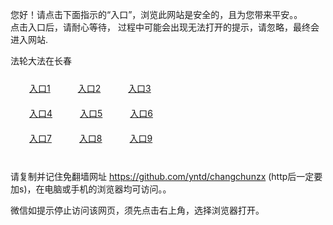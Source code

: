 您好！请点击下面指示的“入口”，浏览此网站是安全的，且为您带来平安。。 <br/>
点击入口后，请耐心等待， 过程中可能会出现无法打开的提示，请忽略，最终会进入网站. </br>

法轮大法在长春<br/>
<div style="padding:10px"><a style="margin:20px" target="_blank" href="https://dvloj3w2j5is0.cloudfront.net/2Qpsp?lkmbowok" id="ccLink1" rel="nofollow">入口1</a> <a target="_blank" style="margin:20px" href="https://dyry8q97xlxkv.cloudfront.net/2Qpsp?bweypd" id="ccLink2" rel="nofollow">入口2</a> <a style="margin:20px" target="_blank" href="https://d27rt9chez94d4.cloudfront.net/2Qpsp?ytswarf" id="ccLink3" rel="nofollow">入口3</a></div>

<div style="padding:10px" ><a style="margin:20px" target="_blank" href="https://dvloj3w2j5is0.cloudfront.net/2Qpsp?lkmbowok" id="ccLink4" rel="nofollow">入口4</a> <a style="margin:20px" href="https://dyry8q97xlxkv.cloudfront.net/2Qpsp?bweypd" target="_blank" id="ccLink5" rel="nofollow">入口5</a> <a style="margin:20px" href="https://d27rt9chez94d4.cloudfront.net/2Qpsp?ytswarf" target="_blank" id="ccLink6" rel="nofollow">入口6</a></div>

<div style="padding:10px"><a style="margin:20px" target="_blank" href="https://dvloj3w2j5is0.cloudfront.net/2Qpsp?lkmbowok" id="ccLink7" rel="nofollow">入口7</a> <a style="margin:20px" href="https://dyry8q97xlxkv.cloudfront.net/2Qpsp?bweypd" target="_blank" id="ccLink8" rel="nofollow">入口8</a> <a style="margin:20px" target="_blank" href="https://d27rt9chez94d4.cloudfront.net/2Qpsp?ytswarf" id="ccLink9" rel="nofollow">入口9</a></div>

<br/>



请复制并记住免翻墙网址 https://github.com/yntd/changchunzx (http后一定要加s)，在电脑或手机的浏览器均可访问。。<br/>

微信如提示停止访问该网页，须先点击右上角，选择浏览器打开。
